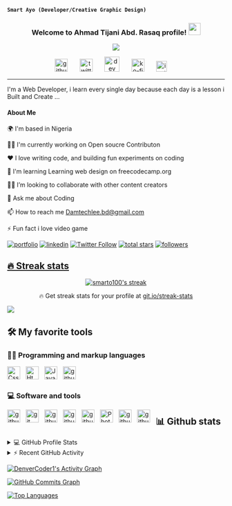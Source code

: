 
**`Smart Ayo (Developer/Creative Graphic Design)`**

<h3 align="center">
  <b> Welcome to Ahmad Tijani Abd. Rasaq profile!</b>
  <img src="https://media.giphy.com/media/hvRJCLFzcasrR4ia7z/giphy.gif" width="28">
</h3>

<!-- Typing SVG Smart - https://://github.com/smarto100/readme-typing-svg -->
<p align="center">
  <a href="https://github.com/smarto100/readme-typing-svg"><img src="https://readme-typing-svg.demolab.com/?lines=Web%20Developer;Experienced;%20Creative%2FGraphic%20Designer;6%2B%20Months%20of%20coding%20experience;Always%20learning%20new%20things&font=Fira%20Code&center=true&width=440&height=45&color=36454F&vCenter=true&size=22&pause=1000"></a> 
</p>

<!-- Social icons section -->
<p align="center">
 <a href="http://github.com/smarto100"><img alt="github" width="30px" src="https://cdn.jsdelivr.net/gh/devicons/devicon/icons/github/github-original.svg"/></a>
 &#8287;&#8287;&#8287;&#8287;&#8287;
 <a href="https://twitter.com/smarto_lee"><img alt="twitter" width="30px" src="https://simpleicons.org/icons/twitter.svg"/></a>
 &#8287;&#8287;&#8287;&#8287;&#8287;
 <a href="https://dev.to/smarto100"><img alt="dev" width="35px" src="https://simpleicons.org/icons/devdotto.svg"/></a>
 &#8287;&#8287;&#8287;&#8287;&#8287;
 <a href="https://ko-fi.com/smart100"><img alt="ko-fi" width="30px" src="https://simpleicons.org/icons/kofi.svg"/></a>
 &#8287;&#8287;&#8287;&#8287;&#8287;
 <a href="https://www.instagram.com/smart_kreative/"><img alt="instagram" width="25px" src="https://simpleicons.org/icons/instagram.svg"/></a>
 &#8287;&#8287;&#8287;&#8287;&#8287;
</p><hr>

 I'm a Web Developer, i learn every single day because each day is a lesson i Built and Create ...

 ####  About Me
 
 🌍  I'm based in Nigeria

👩‍💻 I'm currently working on Open soucre Contributon

❤️ I love writing code, and building fun experiments on coding

🧠  I'm learning Learning web design on freecodecamp.org

👯‍♀️ I’m looking to collaborate with other content creators

💬 Ask me about Coding

📫 How to reach me Damtechlee.bd@gmail.com

⚡️ Fun fact i love video game 
 
[![portfolio](https://img.shields.io/badge/Smart_portfolio-000?style=for-the-badge&logo=ko-fi&logoColor=white)](https://https://github.com/smarto100/)
[![linkedin](https://img.shields.io/badge/smart-linkedin-0A66C2?color=1DA1F2&logo=linked&style=for-the-badge)](https://www.linkedin.com/in/babatunde-damilola-01b2481bb/) 
[![Twitter Follow](https://img.shields.io/twitter/follow/smarto_lee?color=1DA1F2&logo=twitter&style=for-the-badge)](https://twitter.com/smarto_lee/)
<a href="https://github.com/smarto100?tab=repositories&sort=stargazers">
    <img alt="total stars" title="Total stars on GitHub" src="https://custom-icon-badges.demolab.com/github/stars/smarto100?color=55960c&style=for-the-badge&labelColor=488207&logo=star"/></a>   <a href="https://github.com/smarto100?tab=followers">
    <img alt="followers" title="Follow me on Github" src="https://custom-icon-badges.demolab.com/github/followers/smarto100?color=236ad3&labelColor=1155ba&style=for-the-badge&logo=person-add&label=Follow&logoColor=white"/></a>
 <a href="https://github.com/smarto100/Simple-View-Counter">

## 🔥 Streak stats

<!-- GitHub Readme Streak Stats - https://github.com/smarto100/github-readme-streak-stats -->
<p align="center">
  <a href="https://github.com/smarto100/">
    <img title="🔥 Get streak stats for your profile at git.io/streak-stats" alt="smarto100's streak" src="https://github-readme-streak-stats.herokuapp.com/?user=smarto100&theme=gruvbox&hide_border=true&background=110635E2&fire=DDD2A6&dates=D3D5E2C4&stroke=CED0DDEC&ring=9C9EA8EC&currStreakNum=E5E5E5EC&sideNums=F9F9F9EC&currStreakLabel=D0D558F9&sideLabels=F1F766E2"/> 
  </a>
  <p align="center">🔥 Get streak stats for your profile at <a href="https://git.io/streak-stats">git.io/streak-stats</a></p>
</p>


<a href="http://www.github.com/smarto100">
<img src="https://github-readme-streak-stats.herokuapp.com/?user=smarto100&theme=gruvbox&hide_border=true&background=110635E2&fire=DDD2A6&dates=D3D5E2C4&stroke=CED0DDEC&ring=9C9EA8EC&currStreakNum=E5E5E5EC&sideNums=F9F9F9EC&currStreakLabel=D0D558F9&sideLabels=F1F766E2"/></a>

## 🛠️ My favorite tools

### 👨‍💻 Programming and markup languages
<p>
<img align="left" alt="Css" width="30px" style="padding-right:10px;" src="https://cdn.jsdelivr.net/gh/devicons/devicon/icons/css3/css3-original.svg"/>
<img align="left" alt="Html" width="30px" style="padding-right:10px;" src="https://cdn.jsdelivr.net/gh/devicons/devicon/icons/html5/html5-original.svg"/>
<img align="left" alt="Javascript" width="30px" style="padding-right:10px;" src="https://cdn.jsdelivr.net/gh/devicons/devicon/icons/javascript/javascript-original.svg"/>
<img align="left" alt="github" width="30px" style="padding-right:10px;" src="https://cdn.jsdelivr.net/gh/devicons/devicon/icons/typescript/typescript-original.svg"/>
 </p><br><br>
 
 ### 💻 Software and tools
 <p>
 <img align="left" alt="github" width="30px" style="padding-right:10px;" src="https://cdn.jsdelivr.net/gh/devicons/devicon/icons/vscode/vscode-original.svg"/>
 <img align="left" alt="git" width="30px" style="padding-right:10px;" src="https://cdn.jsdelivr.net/gh/devicons/devicon/icons/git/git-original.svg"/>
 <img align="left" alt="github" width="30px" style="padding-right:10px;" src="https://cdn.jsdelivr.net/gh/devicons/devicon/icons/github/github-original.svg"/>
 <img align="left" alt="github" width="30px" style="padding-right:10px;" src="https://simpleicons.org/icons/stackoverflow.svg"/> 
 <img align="left" alt="github" width="30px" style="padding-right:10px;" src="https://cdn.jim-nielsen.com/macos/128/github-desktop-2021-05-20.png"/>
 <img align="left" alt="Photoshop" width="30px" style="padding-right:10px;" src="https://cdn.jsdelivr.net/gh/devicons/devicon/icons/photoshop/photoshop-line.svg"/>
 <img align="left" alt="github" width="30px" style="padding-right:10px;" src="https://i0.wp.com/mahalo-studio.com/wp-content/uploads/2020/07/coreldraw-logo.png?fit=572%2C600&ssl=1&is-pending-load=1"/>
<img align="left" alt="github" width="30px" style="padding-right:10px;" src="https://simpleicons.org/icons/obsstudio.svg"/> 
 </p>
   
   
   
   ## 📊 Github stats

<!-- https://github.com/anuraghazra/github-readme-stats -->
<details> 
  <summary>💻 GitHub Profile Stats</summary>
  <br/>
    <a href="https://github.com/anuraghazra/github-readme-stats"><img alt="DenverCoder1's Github Stats" src="https://denvercoder1-github-readme-stats.vercel.app/api/?username=DenverCoder1&show_icons=true&include_all_commits=true&count_private=true&theme=react&hide_border=true&bg_color=1F222E&title_color=F85D7F&icon_color=F8D866" height="192px"/></a>
  <a href="https://github.com/anuraghazra/github-readme-stats"><img alt="DenverCoder1's Top Languages" src="https://github-readme-stats.vercel.app/api/top-langs/?username=DenverCoder1&langs_count=8&layout=compact&theme=react&hide_border=true&bg_color=1F222E&title_color=F85D7F&icon_color=F8D866&hide=Jupyter%20Notebook" height="192px"/></a>
  <br/>
  <b>Note:</b> Top languages is only a metric of the languages my public code consists of and doesn't reflect experience or skill level.
</details>

<!-- https://github.com/jamesgeorge007/github-activity-readme -->
<details>
  <summary>⚡ Recent GitHub Activity</summary>
  <br/>

<!--START_SECTION:activity-->

1. 🗣 Commented on [#5](https://github.com/nextcord/nextcord-ext-help-commands/issues/5) in [nextcord/nextcord-ext-help-commands](https://github.com/nextcord/nextcord-ext-help-commands)
2. 🗣 Commented on [#5](https://github.com/nextcord/nextcord-ext-help-commands/issues/5) in [nextcord/nextcord-ext-help-commands](https://github.com/nextcord/nextcord-ext-help-commands)
3. 🗣 Commented on [#5](https://github.com/nextcord/nextcord-ext-help-commands/issues/5) in [nextcord/nextcord-ext-help-commands](https://github.com/nextcord/nextcord-ext-help-commands)
4. 🎉 Merged PR [#163](https://github.com/DenverCoder1/readme-typing-svg/pull/163) in [DenverCoder1/readme-typing-svg](https://github.com/DenverCoder1/readme-typing-svg)
5. 🎉 Merged PR [#348](https://github.com/DenverCoder1/github-readme-streak-stats/pull/348) in [DenverCoder1/github-readme-streak-stats](https://github.com/DenverCoder1/github-readme-streak-stats)
    <!--END_SECTION:activity-->
    </details>

<!-- https://github.com/ashutosh00710/github-readme-activity-graph -->

<a href="https://github.com/ashutosh00710/github-readme-activity-graph"><img alt="DenverCoder1's Activity Graph" src="https://denvercoder1-activity-graph.herokuapp.com/graph/?username=DenverCoder1&bg_color=1F222E&color=F8D866&line=F85D7F&point=FFFFFF&hide_border=true" /></a>
   
 
 <a href="http://www.github.com/smarto100"><img src="https://activity-graph.herokuapp.com/graph?username=theselaw&bg_color=000000&color=facc15&line=facc15&point=facc15&area_color=000000&area=true&hide_border=true&custom_title=GitHub%20Commits%20Graph" alt="GitHub Commits Graph" /></a>
         
<a href="https://github.com/theselaw" align="left"><img src="https://github-readme-stats.vercel.app/api/top-langs/?username=theselaw&langs_count=10&title_color=facc15&text_color=facc15&icon_color=facc15&bg_color=000000&hide_border=true&locale=en&custom_title=Top%20%Languages" alt="Top Languages" /></a>
 
 
 
  
          
      
 

           
          
     
  
   
   
  
   
 
   

          

  
         
          
         
   
          
  


